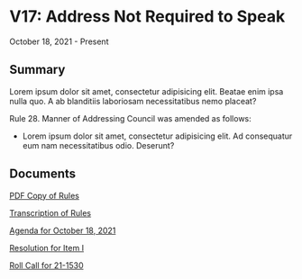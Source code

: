 # V17: Address Not Required to Speak

October 18, 2021 - Present 

## Summary

Lorem ipsum dolor sit amet, consectetur adipisicing elit. Beatae enim ipsa nulla quo. A ab blanditiis laboriosam necessitatibus nemo placeat? 

Rule 28. Manner of Addressing Council was amended as follows:

- Lorem ipsum dolor sit amet, consectetur adipisicing elit. Ad consequatur eum nam necessitatibus odio. Deserunt? 
    
## Documents

[PDF Copy of Rules](assets/rules-archive/2021_10_18/copy.pdf)

[Transcription of Rules](#/view/rules-archive~2021_10_18~transcription)

[Agenda for October 18, 2021](assets/rules-archive/2021_10_18/agenda.pdf)

[Resolution for Item I](assets/rules-archive/2021_10_18/resolution.pdf)

[Roll Call for 21-1530](assets/rules-archive/2021_10_18/roll_call.pdf)
